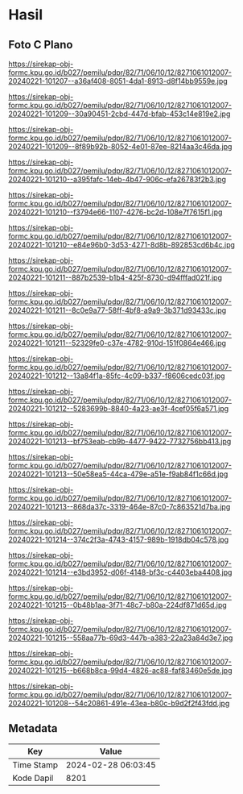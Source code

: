 # Hasil

## Foto C Plano

https://sirekap-obj-formc.kpu.go.id/b027/pemilu/pdpr/82/71/06/10/12/8271061012007-20240221-101207--a36af408-8051-4da1-8913-d8f14bb9559e.jpg

https://sirekap-obj-formc.kpu.go.id/b027/pemilu/pdpr/82/71/06/10/12/8271061012007-20240221-101209--30a90451-2cbd-447d-bfab-453c14e819e2.jpg

https://sirekap-obj-formc.kpu.go.id/b027/pemilu/pdpr/82/71/06/10/12/8271061012007-20240221-101209--8f89b92b-8052-4e01-87ee-8214aa3c46da.jpg

https://sirekap-obj-formc.kpu.go.id/b027/pemilu/pdpr/82/71/06/10/12/8271061012007-20240221-101210--a395fafc-14eb-4b47-906c-efa26783f2b3.jpg

https://sirekap-obj-formc.kpu.go.id/b027/pemilu/pdpr/82/71/06/10/12/8271061012007-20240221-101210--f3794e66-1107-4276-bc2d-108e7f7615f1.jpg

https://sirekap-obj-formc.kpu.go.id/b027/pemilu/pdpr/82/71/06/10/12/8271061012007-20240221-101210--e84e96b0-3d53-4271-8d8b-892853cd6b4c.jpg

https://sirekap-obj-formc.kpu.go.id/b027/pemilu/pdpr/82/71/06/10/12/8271061012007-20240221-101211--887b2539-b1b4-425f-8730-d94fffad021f.jpg

https://sirekap-obj-formc.kpu.go.id/b027/pemilu/pdpr/82/71/06/10/12/8271061012007-20240221-101211--8c0e9a77-58ff-4bf8-a9a9-3b371d93433c.jpg

https://sirekap-obj-formc.kpu.go.id/b027/pemilu/pdpr/82/71/06/10/12/8271061012007-20240221-101211--52329fe0-c37e-4782-910d-151f0864e466.jpg

https://sirekap-obj-formc.kpu.go.id/b027/pemilu/pdpr/82/71/06/10/12/8271061012007-20240221-101212--13a84f1a-85fc-4c09-b337-f8606cedc03f.jpg

https://sirekap-obj-formc.kpu.go.id/b027/pemilu/pdpr/82/71/06/10/12/8271061012007-20240221-101212--5283699b-8840-4a23-ae3f-4cef05f6a571.jpg

https://sirekap-obj-formc.kpu.go.id/b027/pemilu/pdpr/82/71/06/10/12/8271061012007-20240221-101213--bf753eab-cb9b-4477-9422-7732756bb413.jpg

https://sirekap-obj-formc.kpu.go.id/b027/pemilu/pdpr/82/71/06/10/12/8271061012007-20240221-101213--50e58ea5-44ca-479e-a51e-f9ab84f1c66d.jpg

https://sirekap-obj-formc.kpu.go.id/b027/pemilu/pdpr/82/71/06/10/12/8271061012007-20240221-101213--868da37c-3319-464e-87c0-7c863521d7ba.jpg

https://sirekap-obj-formc.kpu.go.id/b027/pemilu/pdpr/82/71/06/10/12/8271061012007-20240221-101214--374c2f3a-4743-4157-989b-1918db04c578.jpg

https://sirekap-obj-formc.kpu.go.id/b027/pemilu/pdpr/82/71/06/10/12/8271061012007-20240221-101214--e3bd3952-d06f-4148-bf3c-c4403eba4408.jpg

https://sirekap-obj-formc.kpu.go.id/b027/pemilu/pdpr/82/71/06/10/12/8271061012007-20240221-101215--0b48b1aa-3f71-48c7-b80a-224df871d65d.jpg

https://sirekap-obj-formc.kpu.go.id/b027/pemilu/pdpr/82/71/06/10/12/8271061012007-20240221-101215--558aa77b-69d3-447b-a383-22a23a84d3e7.jpg

https://sirekap-obj-formc.kpu.go.id/b027/pemilu/pdpr/82/71/06/10/12/8271061012007-20240221-101215--b668b8ca-99d4-4826-ac88-faf83460e5de.jpg

https://sirekap-obj-formc.kpu.go.id/b027/pemilu/pdpr/82/71/06/10/12/8271061012007-20240221-101208--54c20861-491e-43ea-b80c-b9d2f2f43fdd.jpg


## Metadata

| Key        | Value               |
| ---------- | ------------------- |
| Time Stamp | 2024-02-28 06:03:45 |
| Kode Dapil | 8201                |



